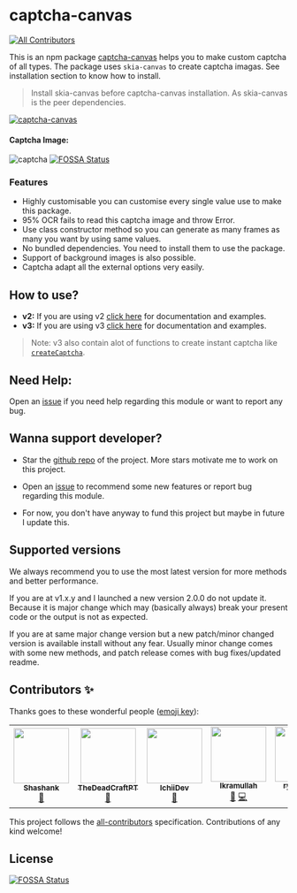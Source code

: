 # captcha-canvas
<!-- ALL-CONTRIBUTORS-BADGE:START - Do not remove or modify this section -->
[![All Contributors](https://img.shields.io/badge/all_contributors-5-orange.svg?style=flat-square)](#contributors-)
<!-- ALL-CONTRIBUTORS-BADGE:END -->
This is an npm package [captcha-canvas](https://npmjs.com/package/captcha-canvas) helps you to make custom captcha of all types. The package uses `skia-canvas` to create captcha imagas. See installation section to know how to install. 

> Install skia-canvas before captcha-canvas installation. As skia-canvas is the peer dependencies.

[![captcha-canvas](https://nodei.co/npm/captcha-canvas.png)](https://npmjs.com/package/captcha-canvas)

#### Captcha Image:

![captcha](https://github.com/Shashank3736/captcha-canvas/raw/master/assets/captcha/default.png)
[![FOSSA Status](https://app.fossa.com/api/projects/git%2Bgithub.com%2FShashank3736%2Fcaptcha-canvas.svg?type=shield)](https://app.fossa.com/projects/git%2Bgithub.com%2FShashank3736%2Fcaptcha-canvas?ref=badge_shield)

### Features

* Highly customisable you can customise every single value use to make this package.
* 95% OCR fails to read this captcha image and throw Error.
* Use class constructor method so you can generate as many frames as many you want by using same values.
* No bundled dependencies. You need to install them to use the package.
* Support of background images is also possible.
* Captcha adapt all the external options very easily.

## How to use?
* **v2:** If you are using v2 [click here](https://captcha-canvas.js.org/v2/index.html) for documentation and examples.
* **v3:** If you are using v3 [click here](https://captcha-canvas.js.org) for documentation and examples.

> Note: v3 also contain alot of functions to create instant captcha like [`createCaptcha`](https://captcha-canvas.js.org/global.html#createCaptcha).

## Need Help:
Open an [issue](https://github.com/Shashank3736/captcha-canvas/issues) if you need help regarding this module or want to report any bug.

## Wanna support developer?

* Star the [github repo](https://github.com/Shashank3736/captcha-canvas) of the project. More stars motivate me to work on this project.

* Open an [issue](https://github.com/Shashank3736/captcha-canvas/issues) to recommend some new features or report bug regarding this module.

* For now, you don't have anyway to fund this project but maybe in future I update this.

## Supported versions
We always recommend you to use the most latest version for more methods and better performance. 

If you are at v1.x.y and I launched a new version 2.0.0 do not update it. Because it is major change which may (basically always) break your present code or the output is not as expected.

If you are at same major change version but a new patch/minor changed version is available install without any fear. Usually minor change comes with some new methods, and patch release comes with bug fixes/updated readme.

## Contributors ✨

Thanks goes to these wonderful people ([emoji key](https://allcontributors.org/docs/en/emoji-key)):

<!-- ALL-CONTRIBUTORS-LIST:START - Do not remove or modify this section -->
<!-- prettier-ignore-start -->
<!-- markdownlint-disable -->
<table>
  <tr>
    <td align="center"><a href="https://github.com/Shashank3736"><img src="https://avatars2.githubusercontent.com/u/58896906?v=4?s=100" width="100px;" alt=""/><br /><sub><b>Shashank</b></sub></a><br /><a href="#projectManagement-Shashank3736" title="Project Management">📆</a></td>
    <td align="center"><a href="https://github.com/TheDeadCraftPT"><img src="https://avatars2.githubusercontent.com/u/46866023?v=4?s=100" width="100px;" alt=""/><br /><sub><b>TheDeadCraftPT</b></sub></a><br /><a href="https://github.com/Shashank3736/captcha-canvas/issues?q=author%3ATheDeadCraftPT" title="Bug reports">🐛</a></td>
    <td align="center"><a href="https://ichiidev.xyz"><img src="https://avatars1.githubusercontent.com/u/45918948?v=4?s=100" width="100px;" alt=""/><br /><sub><b>IchiiDev</b></sub></a><br /><a href="https://github.com/Shashank3736/captcha-canvas/issues?q=author%3AIchiiDev" title="Bug reports">🐛</a></td>
    <td align="center"><a href="https://t.me/Munn4tic/"><img src="https://avatars1.githubusercontent.com/u/32958839?v=4?s=100" width="100px;" alt=""/><br /><sub><b>Ikramullah</b></sub></a><br /><a href="https://github.com/Shashank3736/captcha-canvas/commits?author=skymunn" title="Documentation">📖</a> <a href="https://github.com/Shashank3736/captcha-canvas/commits?author=skymunn" title="Code">💻</a></td>
    <td align="center"><a href="https://github.com/ryanhex53"><img src="https://avatars.githubusercontent.com/u/360426?v=4?s=100" width="100px;" alt=""/><br /><sub><b>ryanhex53</b></sub></a><br /><a href="https://github.com/Shashank3736/captcha-canvas/commits?author=ryanhex53" title="Code">💻</a></td>
  </tr>
</table>

<!-- markdownlint-restore -->
<!-- prettier-ignore-end -->

<!-- ALL-CONTRIBUTORS-LIST:END -->

This project follows the [all-contributors](https://github.com/all-contributors/all-contributors) specification. Contributions of any kind welcome!


## License
[![FOSSA Status](https://app.fossa.com/api/projects/git%2Bgithub.com%2FShashank3736%2Fcaptcha-canvas.svg?type=large)](https://app.fossa.com/projects/git%2Bgithub.com%2FShashank3736%2Fcaptcha-canvas?ref=badge_large)